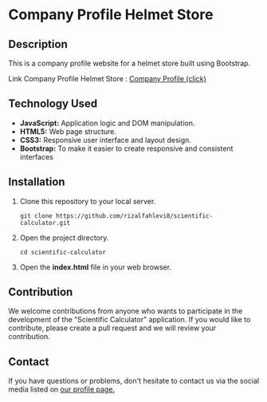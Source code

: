# Company Profile Helmet Store

## Description

This is a company profile website for a helmet store built using Bootstrap.

Link Company Profile Helmet Store : [Company Profile (click)](https://rizalfahlevi8.github.io/AlvinHelm/)

## Technology Used

- **JavaScript:** Application logic and DOM manipulation.
- **HTML5:** Web page structure.
- **CSS3:** Responsive user interface and layout design.
- **Bootstrap:** To make it easier to create responsive and consistent interfaces

## Installation

1. Clone this repository to your local server.
    ```
    git clone https://github.com/rizalfahlevi8/scientific-calculator.git
    ```
2. Open the project directory.
    ```
    cd scientific-calculator
    ```
3. Open the **index.html** file in your web browser.

## Contribution

We welcome contributions from anyone who wants to participate in the development of the "Scientific Calculator" application. If you would like to contribute, please create a pull request and we will review your contribution.

## Contact
If you have questions or problems, don't hesitate to contact us via the social media listed on [our profile page.](https://github.com/rizalfahlevi8)

